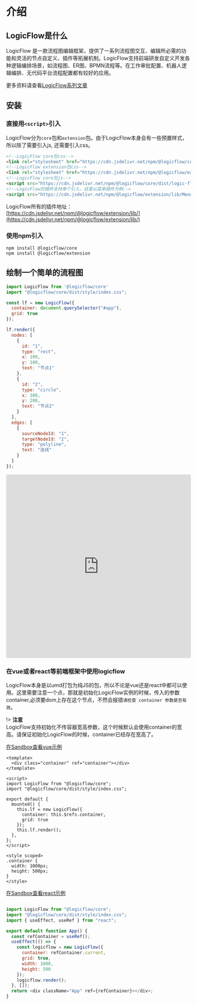 # 介绍

## LogicFlow是什么

LogicFlow 是一款流程图编辑框架，提供了一系列流程图交互、编辑所必需的功能和灵活的节点自定义、插件等拓展机制。LogicFlow支持前端研发自定义开发各种逻辑编排场景，如流程图、ER图、BPMN流程等。在工作审批配置、机器人逻辑编排、无代码平台流程配置都有较好的应用。

更多资料请查看[LogicFlow系列文章](/article/article01.html)

## 安装

### 直接用`<script>`引入

LogicFlow分为`core`包和`extension`包。由于LogicFlow本身会有一些预置样式，所以除了需要引入js, 还需要引入css。


```html
<!--LogicFlow core包css-->
<link rel="stylesheet" href="https://cdn.jsdelivr.net/npm/@logicflow/core/dist/style/index.css" />
<!--LogicFlow extension包css-->
<link rel="stylesheet" href="https://cdn.jsdelivr.net/npm/@logicflow/extension/lib/style/index.css" />
<!--LogicFlow core包js-->
<script src="https://cdn.jsdelivr.net/npm/@logicflow/core/dist/logic-flow.js"></script>
<!--LogicFlow的插件支持单个引入，这里以菜单插件为例-->
<script src="https://cdn.jsdelivr.net/npm/@logicflow/extension/lib/Menu.js"></script>

```

LogicFlow所有的插件地址：[https://cdn.jsdelivr.net/npm/@logicflow/extension/lib/](https://cdn.jsdelivr.net/npm/@logicflow/extension/lib/)

### 使用npm引入

```shell
npm install @logicflow/core
npm install @logicflow/extension
```

## 绘制一个简单的流程图


```js
import LogicFlow from '@logicflow/core'
import "@logicflow/core/dist/style/index.css";

const lf = new LogicFlow({
  container: document.querySelector("#app"),
  grid: true
});

lf.render({
  nodes: [
    {
      id: "1",
      type: "rect",
      x: 100,
      y: 100,
      text: "节点1"
    },
    {
      id: "2",
      type: "circle",
      x: 300,
      y: 200,
      text: "节点2"
    }
  ],
  edges: [
    {
      sourceNodeId: "1",
      targetNodeId: "2",
      type: "polyline",
      text: "连线"
    }
  ]
});
```

<iframe src="https://codesandbox.io/embed/cranky-rubin-700y0?fontsize=14&hidenavigation=1&theme=dark"
  style="width:100%; height:500px; border:0; border-radius: 4px; overflow:hidden;"
  title="cranky-rubin-700y0"
  allow="accelerometer; ambient-light-sensor; camera; encrypted-media; geolocation; gyroscope; hid; microphone; midi; payment; usb; vr; xr-spatial-tracking"
  sandbox="allow-forms allow-modals allow-popups allow-presentation allow-same-origin allow-scripts"
></iframe>

### 在vue或者react等前端框架中使用logicflow

LogicFlow本身是以umd打包为纯JS的包，所以不论是vue还是react中都可以使用。这里需要注意一个点，那就是初始化LogicFlow实例的时候，传入的参数container,必须要dom上存在这个节点，不然会报错`请检查 container 参数是否有效`。

!> **注意**  
LogicFlow支持初始化不传容器宽高参数，这个时候默认会使用container的宽高。请保证初始化LogicFlow的时候，container已经存在宽高了。

[在Sandbox查看vue示例](https://codesandbox.io/s/github/towersxu/logicflow-vue-base/tree/main/?fontsize=14&hidenavigation=1&theme=dark)
```vue
<template>
  <div class="container" ref="container"></div>
</template>

<script>
import LogicFlow from "@logicflow/core";
import "@logicflow/core/dist/style/index.css";

export default {
  mounted() {
    this.lf = new LogicFlow({
      container: this.$refs.container,
      grid: true
    });
    this.lf.render();
  },
};
</script>

<style scoped>
.container {
  width: 1000px;
  height: 500px;
}
</style>
```

[在Sandbox查看react示例](https://codesandbox.io/s/github/towersxu/logicflow-react-base/tree/main/?fontsize=14&hidenavigation=1&theme=dark)

```js

import LogicFlow from "@logicflow/core";
import "@logicflow/core/dist/style/index.css";
import { useEffect, useRef } from "react";

export default function App() {
  const refContainer = useRef();
  useEffect(() => {
    const logicflow = new LogicFlow({
      container: refContainer.current,
      grid: true,
      width: 1000,
      height: 500
    });
    logicflow.render();
  }, []);
  return <div className="App" ref={refContainer}></div>;
}

```
